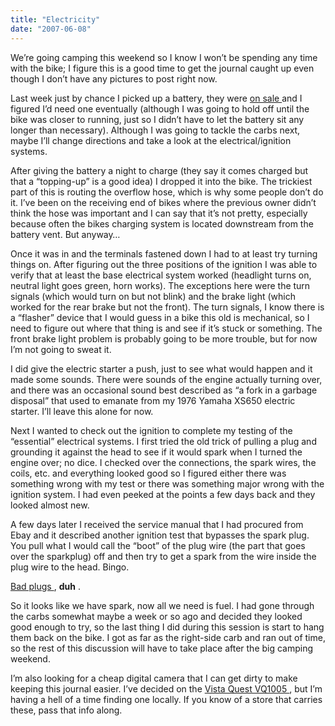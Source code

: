 ```yaml
---
title: "Electricity"
date: "2007-06-08"
---
```


<div class="content">
<p>We’re going camping this weekend so I know I won’t be spending any time with
the bike; I figure this is a good time to get the journal caught up even
though I don’t have any pictures to post right now.</p>
<p>Last week just by chance I picked up a battery, they were <a href="http://www.fleetfarm.com/" target="_blank"> on sale
</a> and I figured I’d need one eventually (although I
was going to hold off until the bike was closer to running, just so I didn’t
have to let the battery sit any longer than necessary). Although I was going
to tackle the carbs next, maybe I’ll change directions and take a look at the
electrical/ignition systems.</p>
<p>After giving the battery a night to charge (they say it comes charged but that
a “topping-up” is a good idea) I dropped it into the bike. The trickiest part
of this is routing the overflow hose, which is why some people don’t do it.
I’ve been on the receiving end of bikes where the previous owner didn’t think
the hose was important and I can say that it’s not pretty, especially because
often the bikes charging system is located downstream from the battery vent.
But anyway…</p>
<p>Once it was in and the terminals fastened down I had to at least try turning
things on. After figuring out the three positions of the ignition I was able
to verify that at least the base electrical system worked (headlight turns on,
neutral light goes green, horn works). The exceptions here were the turn
signals (which would turn on but not blink) and the brake light (which worked
for the rear brake but not the front). The turn signals, I know there is a
“flasher” device that I would guess in a bike this old is mechanical, so I
need to figure out where that thing is and see if it’s stuck or something. The
front brake light problem is probably going to be more trouble, but for now
I’m not going to sweat it.</p>
<p>I did give the electric starter a push, just to see what would happen and it
made some sounds. There were sounds of the engine actually turning over, and
there was an occasional sound best described as “a fork in a garbage disposal”
that used to emanate from my 1976 Yamaha XS650 electric starter. I’ll leave
this alone for now.</p>
<p>Next I wanted to check out the ignition to complete my testing of the
“essential” electrical systems. I first tried the old trick of pulling a plug
and grounding it against the head to see if it would spark when I turned the
engine over; no dice. I checked over the connections, the spark wires, the
coils, etc. and everything looked good so I figured either there was something
wrong with my test or there was something major wrong with the ignition
system. I had even peeked at the points a few days back and they looked almost
new.</p>
<p>A few days later I received the service manual that I had procured from Ebay
and it described another ignition test that bypasses the spark plug. You pull
what I would call the “boot” of the plug wire (the part that goes over the
sparkplug) off and then try to get a spark from the wire inside the plug wire
to the head. Bingo.</p>
<p><a href="http://www.mkiv.com/techarticles/read_plug/plugdiag.jpg" target="_blank"> Bad plugs </a> ,
<strong>duh</strong> .</p>
<p>So it looks like we have spark, now all we need is fuel. I had gone through
the carbs somewhat maybe a week or so ago and decided they looked good enough
to try, so the last thing I did during this session is start to hang them back
on the bike. I got as far as the right-side carb and ran out of time, so the
rest of this discussion will have to take place after the big camping weekend.</p>
<p>I’m also looking for a cheap digital camera that I can get dirty to make
keeping this journal easier. I’ve decided on the <a href="http://www.vistaquestusa.com/prod_pages/digital_camera/models/VQ-1005BL.htm" target="_blank"> Vista Quest VQ1005
</a>
, but I’m having a hell of a time finding one locally. If you know of a store
that carries these, pass that info along.</p>
</div>
